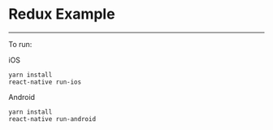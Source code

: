 # Redux Example
---
To run: <br>

iOS
```
yarn install
react-native run-ios
```

Android
```
yarn install
react-native run-android
```
